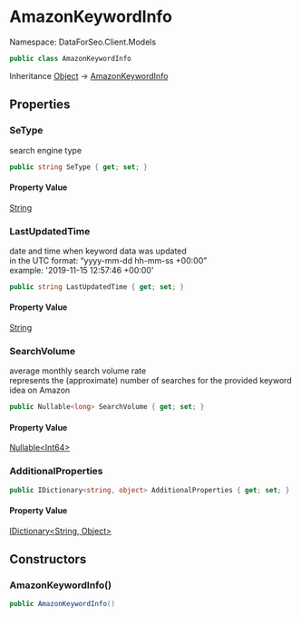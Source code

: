 # AmazonKeywordInfo

Namespace: DataForSeo.Client.Models

```csharp
public class AmazonKeywordInfo
```

Inheritance [Object](https://docs.microsoft.com/en-us/dotnet/api/system.object) → [AmazonKeywordInfo](./dataforseo.client.models.amazonkeywordinfo.md)

## Properties

### **SeType**

search engine type

```csharp
public string SeType { get; set; }
```

#### Property Value

[String](https://docs.microsoft.com/en-us/dotnet/api/system.string)<br>

### **LastUpdatedTime**

date and time when keyword data was updated
 <br>in the UTC format: “yyyy-mm-dd hh-mm-ss +00:00”
 <br>example: '2019-11-15 12:57:46 +00:00'

```csharp
public string LastUpdatedTime { get; set; }
```

#### Property Value

[String](https://docs.microsoft.com/en-us/dotnet/api/system.string)<br>

### **SearchVolume**

average monthly search volume rate
 <br>represents the (approximate) number of searches for the provided keyword idea on Amazon

```csharp
public Nullable<long> SearchVolume { get; set; }
```

#### Property Value

[Nullable&lt;Int64&gt;](https://docs.microsoft.com/en-us/dotnet/api/system.nullable-1)<br>

### **AdditionalProperties**

```csharp
public IDictionary<string, object> AdditionalProperties { get; set; }
```

#### Property Value

[IDictionary&lt;String, Object&gt;](https://docs.microsoft.com/en-us/dotnet/api/system.collections.generic.idictionary-2)<br>

## Constructors

### **AmazonKeywordInfo()**

```csharp
public AmazonKeywordInfo()
```
